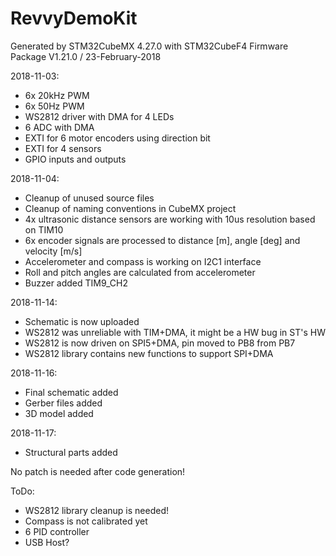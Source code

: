 # RevvyDemoKit

Generated by STM32CubeMX 4.27.0 with STM32CubeF4 Firmware Package V1.21.0 / 23-February-2018

2018-11-03:
- 6x 20kHz PWM
- 6x 50Hz PWM
- WS2812 driver with DMA for 4 LEDs
- 6 ADC with DMA
- EXTI for 6 motor encoders using direction bit
- EXTI for 4 sensors
- GPIO inputs and outputs

2018-11-04:
- Cleanup of unused source files
- Cleanup of naming conventions in CubeMX project
- 4x ultrasonic distance sensors are working with 10us resolution based on TIM10
- 6x encoder signals are processed to distance [m], angle [deg] and velocity [m/s]
- Accelerometer and compass is working on I2C1 interface
- Roll and pitch angles are calculated from accelerometer
- Buzzer added TIM9_CH2

2018-11-14:
- Schematic is now uploaded
- WS2812 was unreliable with TIM+DMA, it might be a HW bug in ST's HW
- WS2812 is now driven on SPI5+DMA, pin moved to PB8 from PB7
- WS2812 library contains new functions to support SPI+DMA

2018-11-16:
- Final schematic added
- Gerber files added
- 3D model added

2018-11-17:
- Structural parts added

No patch is needed after code generation!

ToDo:
- WS2812 library cleanup is needed!
- Compass is not calibrated yet
- 6 PID controller
- USB Host?


